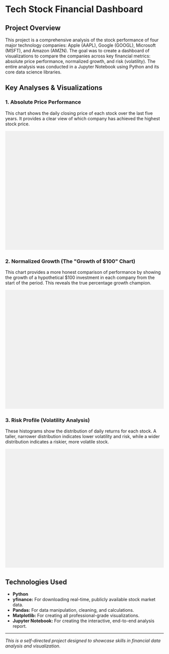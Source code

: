 # Tech Stock Financial Dashboard

## Project Overview

This project is a comprehensive analysis of the stock performance of four major technology companies: Apple (AAPL), Google (GOOGL), Microsoft (MSFT), and Amazon (AMZN). The goal was to create a dashboard of visualizations to compare the companies across key financial metrics: absolute price performance, normalized growth, and risk (volatility). The entire analysis was conducted in a Jupyter Notebook using Python and its core data science libraries.

## Key Analyses & Visualizations

### 1. Absolute Price Performance
This chart shows the daily closing price of each stock over the last five years. It provides a clear view of which company has achieved the highest stock price.

![Stock Performance](performance_chart.png)

### 2. Normalized Growth (The "Growth of $100" Chart)
This chart provides a more honest comparison of performance by showing the growth of a hypothetical $100 investment in each company from the start of the period. This reveals the true percentage growth champion.

![Normalized Growth](normalized_chart.png)

### 3. Risk Profile (Volatility Analysis)
These histograms show the distribution of daily returns for each stock. A taller, narrower distribution indicates lower volatility and risk, while a wider distribution indicates a riskier, more volatile stock.

![Volatility Analysis](volatility_chart.png)

## Technologies Used

-   **Python**
-   **yfinance:** For downloading real-time, publicly available stock market data.
-   **Pandas:** For data manipulation, cleaning, and calculations.
-   **Matplotlib:** For creating all professional-grade visualizations.
-   **Jupyter Notebook:** For creating the interactive, end-to-end analysis report.

---
*This is a self-directed project designed to showcase skills in financial data analysis and visualization.*
